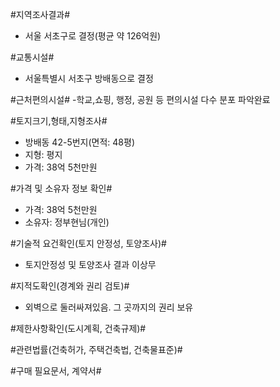 #지역조사결과#
- 서울 서초구로 결정(평균 약 126억원)

#교통시설#
- 서울특별시 서초구 방배동으로 결정

#근처편의시설#
-학교,쇼핑, 행정, 공원 등 편의시설 다수 분포 파악완료

#토지크기,형태,지형조사#
- 방배동 42-5번지(면적: 48평)
- 지형: 평지
- 가격: 38억 5천만원

#가격 및 소유자 정보 확인#
- 가격: 38억 5천만원
- 소유자: 정부현님(개인)

#기술적 요건확인(토지 안정성, 토양조사)#
- 토지안정성 및 토양조사 결과 이상무
  
#지적도확인(경계와 권리 검토)#
- 외벽으로 둘러싸져있음. 그 곳까지의 권리 보유

#제한사항확인(도시계획, 건축규제)#

#관련법률(건축허가, 주택건축법, 건축물표준)#

#구매 필요문서, 계약서#
